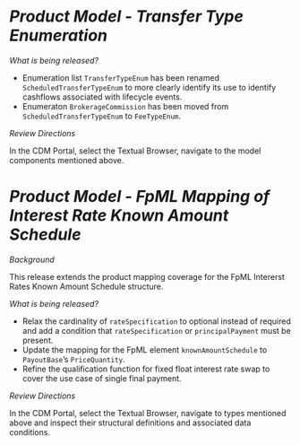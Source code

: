 # *Product Model - Transfer Type Enumeration*

_What is being released?_

* Enumeration list `TransferTypeEnum` has been renamed `ScheduledTransferTypeEnum` to more clearly identify its use to identify cashflows associated with lifecycle events.
* Enumeraton `BrokerageCommission` has been moved from `ScheduledTransferTypeEnum` to `FeeTypeEnum`.

_Review Directions_

In the CDM Portal, select the Textual Browser, navigate to the model components mentioned above.

# *Product Model - FpML Mapping of Interest Rate Known Amount Schedule*

_Background_

This release extends the product mapping coverage for the FpML Intererst Rates Known Amount Schedule structure.

_What is being released?_

* Relax the cardinality of `rateSpecification` to optional instead of required and add a condition that `rateSpecification` or `principalPayment` must be present.
* Update the mapping for the FpML element `knownAmountSchedule` to `PayoutBase`’s `PriceQuantity`.
* Refine the qualification function for fixed float interest rate swap to cover the use case of single final payment.

_Review Directions_

In the CDM Portal, select the Textual Browser, navigate to types mentioned above and inspect their structural definitions and associated data conditions.
